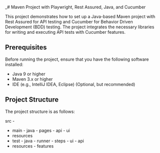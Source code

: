 _# Maven Project with Playwright, Rest Assured, Java, and Cucumber

This project demonstrates how to set up a Java-based Maven project with Rest Assured for API testing and Cucumber for
Behavior Driven Development (BDD) testing. The project integrates the necessary libraries for writing and executing API
tests with Cucumber features.

## Prerequisites

Before running the project, ensure that you have the following software installed:

- Java 9 or higher
- Maven 3.x or higher
- IDE (e.g., IntelliJ IDEA, Eclipse) (Optional, but recommended)

## Project Structure

The project structure is as follows:

src - 
- main - java - pages - api
                      - ui
- resources
- test - java - runner
              - steps - ui
                      - api
- resources - features
